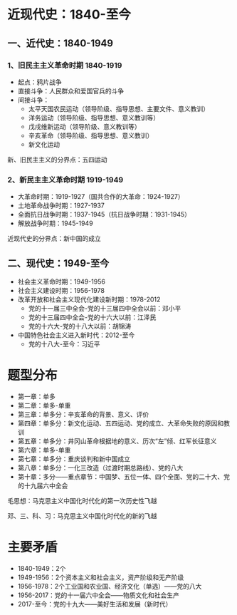# 近现代史：1840-至今

## 一、近代史：1840-1949

### 1、旧民主主义革命时期 1840-1919

* 起点：鸦片战争
* 直接斗争：人民群众和爱国官兵的斗争
* 间接斗争：
  * 太平天国农民运动（领导阶级、指导思想、主要文件、意义教训）
  * 洋务运动（领导阶级、指导思想、意义教训等）
  * 戊戌维新运动（领导阶级、意义教训等）
  * 辛亥革命（领导阶级、指导思想、意义教训）
  * 新文化运动

新、旧民主主义的分界点：五四运动

### 2、新民主主义革命时期 1919-1949

* 大革命时期：1919-1927（国共合作的大革命：1924-1927）
* 土地革命战争时期：1927-1937
* 全面抗日战争时期：1937-1945（抗日战争时期：1931-1945）
* 解放战争时期：1945-1949

近现代史的分界点：新中国的成立

## 二、现代史：1949-至今

* 社会主义革命时期：1949-1956
* 社会主义建设时期：1956-1978
* 改革开放和社会主义现代化建设新时期：1978-2012
  * 党的十一届三中全会-党的十三届四中全会以前：邓小平
  * 党的十三届四中全会-党的十六大以前：江泽民
  * 党的十六大-党的十八大以前：胡锦涛
* 中国特色社会主义进入新时代：2012-至今
  * 党的十八大-至今：习近平

# 题型分布

* 第一章：单多
* 第二章：单多-单重
* 第三章：单多分：辛亥革命的背景、意义、评价
* 第四章：单多分：新文化运动、五四运动、党的成立、大革命失败的原因和教训
* 第五章：单多分：井冈山革命根据地的意义、历次“左”倾、红军长征意义
* 第六章：单多-单重
* 第七章：单多分：重庆谈判和新中国成立
* 第八章：单多分：一化三改造（过渡时期总路线）、党的八大
* 第十章：多分——重点章节：中国梦、五位一体、四个全面、党的二十大、党的十九届六中全会

毛思想：马克思主义中国化时代化的第一次历史性飞越

邓、三、科、习：马克思主义中国化时代化的新的飞越

# 主要矛盾

* 1840-1949：2个
* 1949-1956：2个资本主义和社会主义，资产阶级和无产阶级
* 1956-1978：2个工业国和农业国、经济文化（单选）——党的八大
* 1956-2017：党的十一届六中全会——物质文化和社会生产
* 2017-至今：党的十九大——美好生活和发展（新时代）